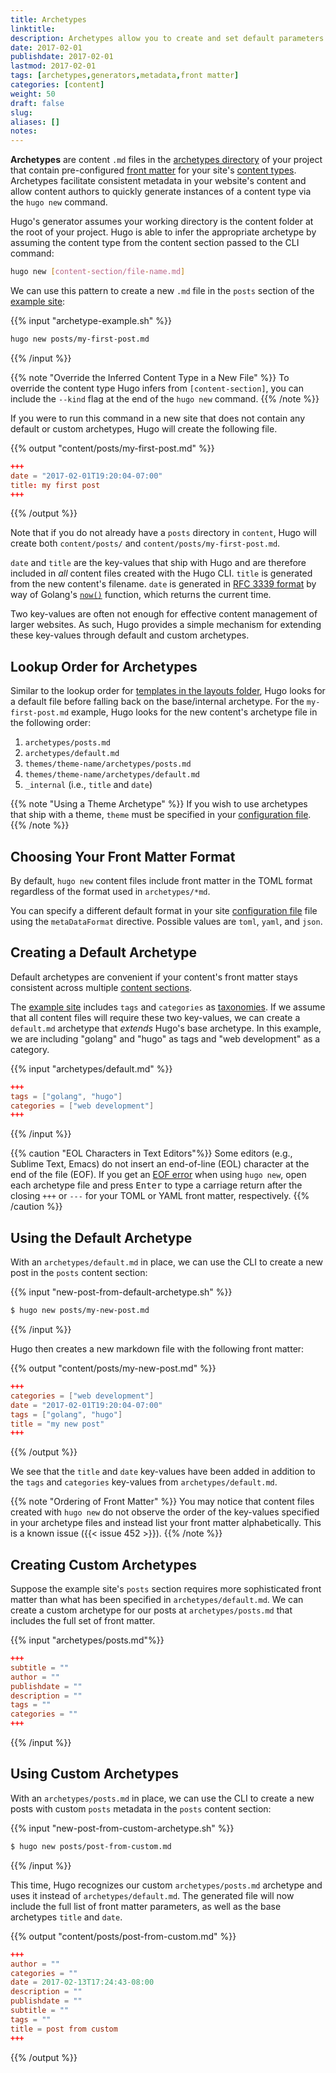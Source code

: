 ```yaml
---
title: Archetypes
linktitle:
description: Archetypes allow you to create and set default parameters from the command line according to the content section.
date: 2017-02-01
publishdate: 2017-02-01
lastmod: 2017-02-01
tags: [archetypes,generators,metadata,front matter]
categories: [content]
weight: 50
draft: false
slug:
aliases: []
notes:
---
```


**Archetypes** are content `.md` files in the [archetypes directory][] of your project that contain pre-configured [front matter][] for your site's [content types][]. Archetypes facilitate consistent metadata in your website's content and allow content authors to quickly generate instances of a content type via the `hugo new` command.

Hugo's generator assumes your working directory is the content folder at the root of your project. Hugo is able to infer the appropriate archetype by assuming the content type from the content section passed to the CLI command:

```bash
hugo new [content-section/file-name.md]
```

We can use this pattern to create a new `.md` file in the `posts` section of the [example site][]:

{{% input "archetype-example.sh" %}}
```bash
hugo new posts/my-first-post.md
```
{{% /input %}}

{{% note "Override the Inferred Content Type in a New File" %}}
To override the content type Hugo infers from `[content-section]`, you can include the `--kind` flag at the end of the `hugo new` command.
{{% /note %}}

If you were to run this command in a new site that does not contain any default or custom archetypes, Hugo will create the following file.

{{% output "content/posts/my-first-post.md" %}}
```toml
+++
date = "2017-02-01T19:20:04-07:00"
title: my first post
+++
```
{{% /output %}}

Note that if you do not already have a `posts` directory in `content`, Hugo will create both `content/posts/` and `content/posts/my-first-post.md`.

`date` and `title` are the key-values that ship with Hugo and are therefore included in *all* content files created with the Hugo CLI. `title` is generated from the new content's filename. `date` is generated in [RFC 3339 format][] by way of Golang's [`now()`][] function, which returns the current time.

Two key-values are often not enough for effective content management of larger websites. As such, Hugo provides a simple mechanism for extending these key-values through default and custom archetypes.

## Lookup Order for Archetypes

Similar to the lookup order for [templates in the layouts folder][], Hugo looks for a default file before falling back on the base/internal archetype. For the `my-first-post.md` example, Hugo looks for the new content's archetype file in the following order:

1. `archetypes/posts.md`
2. `archetypes/default.md`
3. `themes/theme-name/archetypes/posts.md`
4. `themes/theme-name/archetypes/default.md`
5. `_internal` (i.e., `title` and `date`)

{{% note "Using a Theme Archetype" %}}
If you wish to use archetypes that ship with a theme, `theme` must be specified in your [configuration file](/project-organization/configuration/).
{{% /note %}}

## Choosing Your Front Matter Format

By default, `hugo new` content files include front matter in the TOML format regardless of the format used in `archetypes/*md`.

You can specify a different default format in your site [configuration file][] file using the `metaDataFormat` directive. Possible values are `toml`, `yaml`, and `json`.

## Creating a Default Archetype

Default archetypes are convenient if your content's front matter stays consistent across multiple [content sections][].

The [example site][] includes `tags` and `categories` as [taxonomies][]. If we assume that all content files will require these two key-values, we can create a `default.md` archetype that *extends* Hugo's base archetype. In this example, we are including "golang" and "hugo" as tags and "web development" as a category.

{{% input "archetypes/default.md" %}}
```toml
+++
tags = ["golang", "hugo"]
categories = ["web development"]
+++
```
{{% /input %}}

{{% caution "EOL Characters in Text Editors"%}}
Some editors (e.g., Sublime Text, Emacs) do not insert an end-of-line (EOL) character at the end of the file (EOF). If you get an [EOF error](/troubleshooting/eof-error/) when using `hugo new`, open each archetype file and press <kbd>Enter</kbd> to type a carriage return after the closing `+++` or `---` for your TOML or YAML front matter, respectively.
{{% /caution %}}

## Using the Default Archetype

With an `archetypes/default.md` in place, we can use the CLI to create a new post in the `posts` content section:

{{% input "new-post-from-default-archetype.sh" %}}
```bash
$ hugo new posts/my-new-post.md
```
{{% /input %}}

Hugo then creates a new markdown file with the following front matter:

{{% output "content/posts/my-new-post.md" %}}
```toml
+++
categories = ["web development"]
date = "2017-02-01T19:20:04-07:00"
tags = ["golang", "hugo"]
title = "my new post"
+++
```
{{% /output %}}

We see that the `title` and `date` key-values have been added in addition to the `tags` and `categories` key-values from `archetypes/default.md`.

{{% note "Ordering of Front Matter" %}}
You may notice that content files created with `hugo new` do not observe the order of the key-values specified in your archetype files and instead list your front matter alphabetically. This is a known issue ({{< issue 452 >}}).
{{% /note %}}

## Creating Custom Archetypes

Suppose the example site's `posts` section requires more sophisticated front matter than what has been specified in `archetypes/default.md`. We can create a custom archetype for our posts at `archetypes/posts.md` that includes the full set of front matter.

{{% input "archetypes/posts.md"%}}
```toml
+++
subtitle = ""
author = ""
publishdate = ""
description = ""
tags = ""
categories = ""
+++
```
{{% /input %}}

## Using Custom Archetypes

With an `archetypes/posts.md` in place, we can use the CLI to create a new posts with custom `posts` metadata in the `posts` content section:

{{% input "new-post-from-custom-archetype.sh" %}}
```bash
$ hugo new posts/post-from-custom.md
```
{{% /input %}}

This time, Hugo recognizes our custom `archetypes/posts.md` archetype and uses it instead of `archetypes/default.md`. The generated file will now include the full list of front matter parameters, as well as the base archetypes `title` and `date`.

{{% output "content/posts/post-from-custom.md" %}}
```toml
+++
author = ""
categories = ""
date = 2017-02-13T17:24:43-08:00
description = ""
publishdate = ""
subtitle = ""
tags = ""
title = post from custom
+++
```
{{% /output %}}

[archetypes directory]: /project-organization/directory-structure/
[`now()`]: http://golang.org/pkg/time/#Now
[configuration file]: /project-organization/configuration/
[content sections]: /content-sections/
[content types]: /content-management/content-types/
[example site]: /getting-started/
[front matter]: /content-management/front-matter/
[RFC 3339 format]: https://www.ietf.org/rfc/rfc3339.txt
[taxonomies]: /content-management/taxonomies/
[templates in the layouts folder]: /templates/base-templates-and-blocks/
[templates]: /templates/
